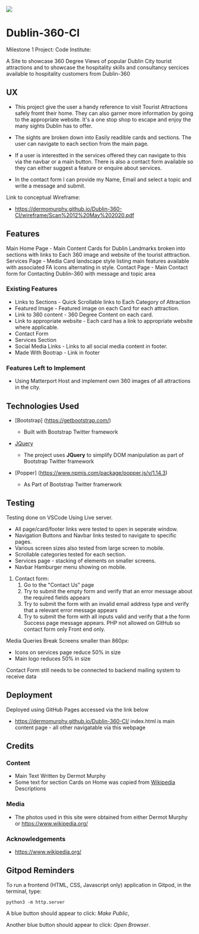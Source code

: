 <img src="./media/images/stagsHead.png" style="margin: 0;">

# Dublin-360-CI
Milestone 1 Project: Code Institute:

A Site to showcase 360 Degree Views of popular Dublin City tourist attractions and to showcase the hospitality skills and consultancy sercices available to hospitality customers from Dublin-360
 
## UX

- This project give the user a handy reference to visit Tourist Attractions safely fromt their home. They can also garner more information by going to the appropriate website. It's a one stop shop to escape and enjoy the many sights Dublin has to offer.
- The sights are broken down into Easily readible cards and sections. The user can navigate to each section from the main page.

- If a user is interestted in the services offered they can navigate to this via the navbar or a main button.
There is also a contact form available so they can either suggest a feature or enquire about services.
- In the contact form I can provide my Name, Email and select a topic and write a message and submit.


Link to conceptual Wireframe:
- https://dermomurphy.github.io/Dublin-360-CI/wireframe/Scan%2012%20May%202020.pdf

## Features

Main Home Page - Main Content Cards for Dublin Landmarks broken into sections with links to Each 360 image and website of the tourist atttraction.
Services Page - Media Card landscape style listing main features available with associated FA Icons alternating in style.
Contact Page - Main Contact form for Contacting Dublin-360 with message and topic area
 
### Existing Features
- Links to Sections - Quick Scrollable links to Each Category of Attraction
- Featured Image - Featured image on each Card for each attraction.
- Link to 360 content - 360 Degree Content on each card.
- Link to appropriate website - Each card has a link to appropriate website where applicable.
- Contact Form
- Services Section
- Social Media Links - Links to all social media content in footer.
- Made With Bootrap - Link in footer



### Features Left to Implement
- Using Matterport Host and implement own 360 images of all attractions in the city.

## Technologies Used

- [Bootstrap] (https://getbootstrap.com/)
    - Built with Bootstrap Twitter framework

- [JQuery](https://jquery.com)
    - The project uses **JQuery** to simplify DOM manipulation as part of Bootstrap Twitter framework
- [Popper] (https://www.npmjs.com/package/popper.js/v/1.14.3)
  - As Part of Bootstrap Twitter framerwork

## Testing

Testing done on VSCode Using Live server.

- All page/card/footer links were tested to open in seperate window.
- Navigation Buttons and Navbar links tested to navigate to specific pages.
- Various screen sizes also tested from large screen to mobile.
- Scrollable categories tested for each section.
- Services page - stacking of elements on smaller screens.
- Navbar Hamburger menu showing on mobile.

1. Contact form:
    1. Go to the "Contact Us" page
    2. Try to submit the empty form and verify that an error message about the required fields appears
    3. Try to submit the form with an invalid email address type and verify that a relevant error message appears
    4. Try to submit the form with all inputs valid and verify that a the form Success page message appears. PHP not allowed on GitHub so contact form only Front end only.

Media Queries Break Screens smaller than 860px:
- Icons on services page reduce 50% in size
- Main logo reduces 50% in size

Contact Form still needs to be connected to backend mailing system to receive data


## Deployment
Deployed using GitHub Pages accessed via the link below
 - https://dermomurphy.github.io/Dublin-360-CI/
 index.html is main content page - all other navigatable via this webpage


## Credits

### Content
- Main Text Written by Dermot Murphy
- Some text for section Cards on Home was copied from [Wikipedia](https://en.wikipedia.org/wiki/) Descriptions

### Media
- The photos used in this site were obtained from either Dermot Murphy or 
https://www.wikipedia.org/

### Acknowledgements

- https://www.wikipedia.org/


## Gitpod Reminders

To run a frontend (HTML, CSS, Javascript only) application in Gitpod, in the terminal, type:

`python3 -m http.server`

A blue button should appear to click: *Make Public*,

Another blue button should appear to click: *Open Browser*.

